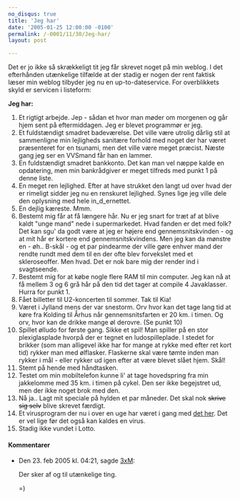 ```yaml
---
no_disqus: true
title: 'Jeg har'
date: '2005-01-25 12:00:00 -0100'
permalink: /-0001/11/30/Jeg-har/
layout: post

---
```

Det er jo ikke så skrækkeligt tit jeg får skrevet noget på min weblog. I det efterhånden utænkelige tilfælde at der stadig er nogen der rent faktisk læser min weblog tilbyder jeg nu en up-to-dateservice. For overblikkets skyld er servicen i listeform:

**Jeg har:**

1. Et rigtigt arbejde. Jep - sådan et hvor man møder om morgenen og går hjem sent på eftermiddagen. Jeg er blevet programmør er jeg.
2. Et fuldstændigt smadret badeværelse. Det ville være utrolig dårlig stil at sammenligne min lejligheds sanitære forhold med noget der har været præsenteret for en tsunami, men det ville være meget præcist. Næste gang jeg ser en VVSmand får han en lammer.
3. En fuldstændigt smadret bankkonto. Det kan man vel næppe kalde en opdatering, men min bankrådgiver er meget tilfreds med punkt 1 på denne liste.
4. En meget ren lejlighed. Efter at have strukket den langt ud over hvad der er rimeligt sidder jeg nu en renskuret lejlighed. Synes lige jeg ville dele den oplysning med hele in_d_ernettet.
5. En dejlig kæreste. Mmm.
6. Bestemt mig får at få længere hår. Nu er jeg snart for træt af at blive kaldt "unge mand" nede i supermarkedet. Hvad fanden er det med folk? Det kan sgu' da godt være at jeg er højere end gennemsnitskvinden - og at mit hår er kortere end gennemsnitskvindens. Men jeg kan da mønstre en - øh.. B-skål - og et par pindearme der ville gøre enhver mand der rendte rundt med dem til en der ofte blev forvekslet med et skleroseoffer. Men hvad. Det er nok bare mig der render ind i svagtseende.
7. Bestemt mig for at købe nogle flere RAM til min computer. Jeg kan nå at få mellem 3 og 6 grå hår på den tid det tager at compile 4 Javaklasser. Hurra for punkt 1.
8. Fået billetter til U2-koncerten til sommer. Tak til Kia!
9. Været i Jylland mens der var snestorm. Orv hvor kan det tage lang tid at køre fra Kolding til Århus når gennemsnitsfarten er 20 km. i timen. Og orv, hvor kan de drikke mange øl derovre. (Se punkt 10)
10. Spillet ølludo for første gang. Sikke et spil! Man spiller på en stor plexiglasplade hvorpå der er tegnet en ludospilleplade. I stedet for brikker (som man alligevel ikke har for mange at rykke med efter ret kort tid) rykker man med ølflasker. Flaskerne skal være tømte inden man rykker i mål - eller rykker ud igen efter at være blevet slået hjem. Skål!
11. Stemt på hende med håndtasken.
12. Testet om min mobiltelefon kunne li' at tage hovedspring fra min jakkelomme med 35 km. i timen på cykel. Den ser ikke begejstret ud, men der ikke noget brok med den.
13. Nå ja.. Lagt mit speciale på hylden et par måneder. Det skal nok <del>skrive sig selv</del> blive skrevet færdigt.
14. Et virusprogram der nu i over en uge har været i gang med [det her](http://www.xoc.dk/images/things/grisoft.png). Det er vel lige før det også kan kaldes en virus.
15. Stadig ikke vundet i Lotto.
<div class="vintage-comments">
<h4>Kommentarer </h4>
<ul class="vintage-comments-list"><li>
<p class="comment-meta">Den <time datetime="2005-02-23T16:21:07+01:00">23. feb 2005 kl.  04:21</time>, sagde <a href="http://detfalskested.dk">3xM</a>:</p>
<p>Der sker af og til utænkelige ting.</p>
<p>=)</p>
</li>
</ul>
</div>
